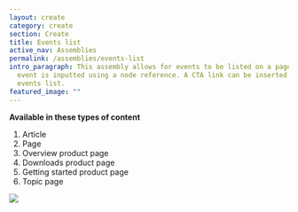 ```yaml
---
layout: create
category: create
section: Create
title: Events list
active_nav: Assemblies
permalink: /assemblies/events-list
intro_paragraph: This assembly allows for events to be listed on a page. Each
  event is inputted using a node reference. A CTA link can be inserted below the
  events list.
featured_image: ""
---
```

**Available in these types of content**

1. Article
2. Page
3. Overview product page
4. Downloads product page
5. Getting started product page
6. Topic page

![](/design-manual/assets/uploads/events-list-example.png)